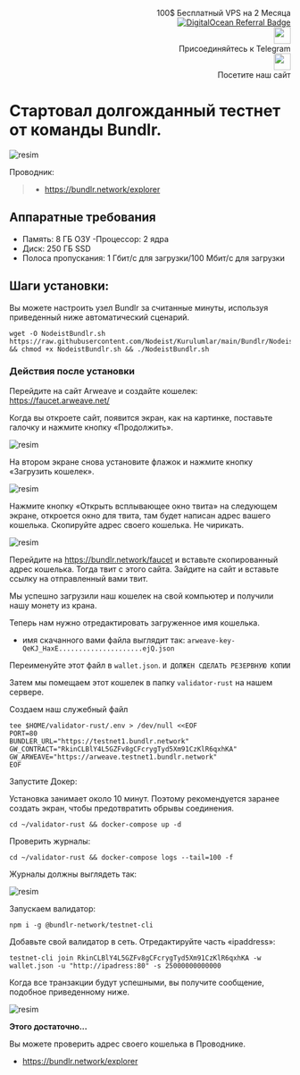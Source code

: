 <p style="font-size:14px" align="right">
 100$ Бесплатный VPS на 2 Месяца <br>
 <a target="_blank" href="https://www.digitalocean.com/?refcode=410c988c8b3e&utm_campaign=Referral_Invite&utm_medium=Referral_Program&utm_source=badge"><img src="https://web-platforms.sfo2.cdn.digitaloceanspaces.com/WWW/Badge%201.svg" alt="DigitalOcean Referral Badge" /></a></br>
 <a href="https://t.me/nodeistt" target="_blank"><img src="https://github.com/Nodeist/Testnet_Kurulumlar/blob/fee87fe32609c1704206721b9fb16e4c5de75a96/telegramlogo.png" width="30"/></a><br>Присоединяйтесь к Telegram<br>
<a href="https://nodeist.site/" target="_blank"><img src="https://raw.githubusercontent.com/Nodeist/Testnet_Kurulumlar/main/logo.png" width="30"/></a><br> Посетите наш сайт
</p>


# Стартовал долгожданный тестнет от команды Bundlr.

![resim](https://img2.teletype.in/files/92/35/92352e64-ee62-4cb0-a078-349ecad2b296.jpeg)


Проводник:
>- https://bundlr.network/explorer

## Аппаратные требования
- Память: 8 ГБ ОЗУ
-Процессор: 2 ядра
- Диск: 250 ГБ SSD
- Полоса пропускания: 1 Гбит/с для загрузки/100 Мбит/с для загрузки

## Шаги установки:
Вы можете настроить узел Bundlr за считанные минуты, используя приведенный ниже автоматический сценарий.
```
wget -O NodeistBundlr.sh https://raw.githubusercontent.com/Nodeist/Kurulumlar/main/Bundlr/NodeistBundlr.sh && chmod +x NodeistBundlr.sh && ./NodeistBundlr.sh
```

### Действия после установки
Перейдите на сайт Arweave и создайте кошелек:
https://faucet.arweave.net/

Когда вы откроете сайт, появится экран, как на картинке, поставьте галочку и нажмите кнопку «Продолжить».

![resim](https://i.hizliresim.com/dcsodu9.png)

На втором экране снова установите флажок и нажмите кнопку «Загрузить кошелек».

![resim](https://i.hizliresim.com/mmypjxp.png)

Нажмите кнопку «Открыть всплывающее окно твита» на следующем экране, откроется окно для твита, там будет написан адрес вашего кошелька.
Скопируйте адрес своего кошелька. Не чирикать.

![resim](https://i.hizliresim.com/a7tw0uu.png)

Перейдите на https://bundlr.network/faucet и вставьте скопированный адрес кошелька. Тогда твит с этого сайта.
Зайдите на сайт и вставьте ссылку на отправленный вами твит.

Мы успешно загрузили наш кошелек на свой компьютер и получили нашу монету из крана.

Теперь нам нужно отредактировать загруженное имя кошелька.

- имя скачанного вами файла выглядит так:
`arweave-key-QeKJ_HaxE.....................ejQ.json`

Переименуйте этот файл в `wallet.json`. `И ДОЛЖЕН СДЕЛАТЬ РЕЗЕРВНУЮ КОПИИ`

Затем мы помещаем этот кошелек в папку `validator-rust` на нашем сервере.

Создаем наш служебный файл
```
tee $HOME/validator-rust/.env > /dev/null <<EOF
PORT=80
BUNDLER_URL="https://testnet1.bundlr.network"
GW_CONTRACT="RkinCLBlY4L5GZFv8gCFcrygTyd5Xm91CzKlR6qxhKA"
GW_ARWEAVE="https://arweave.testnet1.bundlr.network"
EOF
```
Запустите Докер:

Установка занимает около 10 минут. Поэтому рекомендуется заранее создать экран, чтобы предотвратить обрывы соединения.

```
cd ~/validator-rust && docker-compose up -d
```

Проверить журналы:

```
cd ~/validator-rust && docker-compose logs --tail=100 -f
```

Журналы должны выглядеть так:

![resim](https://i.hizliresim.com/cyq2y47.png)

Запускаем валидатор:
```
npm i -g @bundlr-network/testnet-cli
```

Добавьте свой валидатор в сеть. Отредактируйте часть «ipaddress»:
```
testnet-cli join RkinCLBlY4L5GZFv8gCFcrygTyd5Xm91CzKlR6qxhKA -w wallet.json -u "http://ipadress:80" -s 25000000000000
```

Когда все транзакции будут успешными, вы получите сообщение, подобное приведенному ниже.

![resim](https://i.hizliresim.com/9a8uzrb.png)


**Этого достаточно...**

Вы можете проверить адрес своего кошелька в Проводнике.
- https://bundlr.network/explorer
